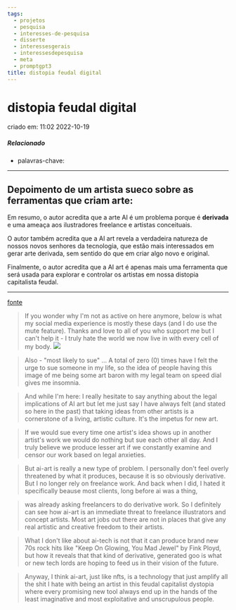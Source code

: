 ```yaml
---
tags:
  - projetos
  - pesquisa
  - interesses-de-pesquisa
  - disserte
  - interessesgerais
  - interessesdepesquisa
  - meta
  - promptgpt3
title: distopia feudal digital
---
```


# distopia feudal digital

criado em: 11:02 2022-10-19

##### Relacionado

- palavras-chave:   

---

## Depoimento de um artista sueco sobre as ferramentas que criam arte:

Em resumo, o autor acredita que a arte AI é um problema porque é **derivada** e uma ameaça aos ilustradores freelance e artistas conceituais.

O autor também acredita que a AI art revela a verdadeira natureza de nossos novos senhores da tecnologia, que estão mais interessados em gerar arte derivada, sem sentido do que em criar algo novo e original.

Finalmente, o autor acredita que a AI art é apenas mais uma ferramenta que será usada para explorar e controlar os artistas em nossa distopia capitalista feudal.

---

[fonte](https://twitter.com/simonstalenhag/status/1559817133294485504)

>If you wonder why I'm not as active on here anymore, below is what my social media experience is mostly these days (and I do use the mute feature). Thanks and love to all of you who support me but I can't help it - I truly hate the world we now live in with every cell of my body. [![](https://pbs.twimg.com/media/FaV_YBxXkAEq4HM.jpg)](https://pbs.twimg.com/media/FaV_YBxXkAEq4HM.jpg)

>Also - "most likely to sue" ... A total of zero (0) times have I felt the urge to sue someone in my life, so the idea of people having this image of me being some art baron with my legal team on speed dial gives me insomnia.

>And while I'm here: I really hesitate to say anything about the legal implications of AI art but let me just say I have always felt (and stated so here in the past) that taking ideas from other artists is a cornerstone of a living, artistic culture. It's the impetus for new art.

>If we would sue every time one artist's idea shows up in another artist's work we would do nothing but sue each other all day. And I truly believe we produce lesser art if we constantly examine and censor our work based on legal anxieties.

>But ai-art is really a new type of problem. I personally don't feel overly threatened by what it produces, because it is so obviously derivative. But I no longer rely on freelance work. And back when I did, I hated it specifically beause most clients, long before ai was a thing,

>was already asking freelancers to do derivative work. So I definitely can see how ai-art is an immediate threat to freelance illustrators and concept artists. Most art jobs out there are not in places that give any real artistic and creative freedom to their artists.

>What I don't like about ai-tech is not that it can produce brand new 70s rock hits like "Keep On Glowing, You Mad Jewel" by Fink Ployd, but how it reveals that that kind of derivative, generated goo is what or new tech lords are hoping to feed us in their vision of the future.

>Anyway, I think ai-art, just like nfts, is a technology that just amplify all the shit I hate with being an artist in this feudal capitalist dystopia where every promising new tool always end up in the hands of the least imaginative and most exploitative and unscrupulous people.
